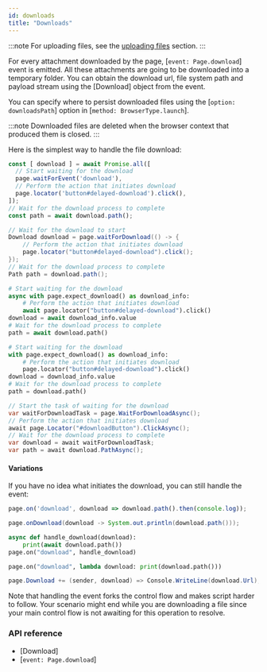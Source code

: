```yaml
---
id: downloads
title: "Downloads"
---
```


:::note
For uploading files, see the [uploading files](./input.md#upload-files) section.
:::

For every attachment downloaded by the page, [`event: Page.download`] event is emitted. All these attachments are going
to be downloaded into a temporary folder. You can obtain the download url, file system path and payload stream using
the [Download] object from the event.

You can specify where to persist downloaded files using the [`option: downloadsPath`] option in [`method: BrowserType.launch`].

:::note
Downloaded files are deleted when the browser context that produced them is closed.
:::

Here is the simplest way to handle the file download:

```js
const [ download ] = await Promise.all([
  // Start waiting for the download
  page.waitForEvent('download'),
  // Perform the action that initiates download
  page.locator('button#delayed-download').click(),
]);
// Wait for the download process to complete
const path = await download.path();
```

```java
// Wait for the download to start
Download download = page.waitForDownload(() -> {
    // Perform the action that initiates download
    page.locator("button#delayed-download").click();
});
// Wait for the download process to complete
Path path = download.path();
```

```python async
# Start waiting for the download
async with page.expect_download() as download_info:
    # Perform the action that initiates download
    await page.locator("button#delayed-download").click()
download = await download_info.value
# Wait for the download process to complete
path = await download.path()
```

```python sync
# Start waiting for the download
with page.expect_download() as download_info:
    # Perform the action that initiates download
    page.locator("button#delayed-download").click()
download = download_info.value
# Wait for the download process to complete
path = download.path()
```

```csharp
// Start the task of waiting for the download
var waitForDownloadTask = page.WaitForDownloadAsync();
// Perform the action that initiates download
await page.Locator("#downloadButton").ClickAsync();
// Wait for the download process to complete
var download = await waitForDownloadTask;
var path = await download.PathAsync();
```

#### Variations

If you have no idea what initiates the download, you can still handle the event:

```js
page.on('download', download => download.path().then(console.log));
```

```java
page.onDownload(download -> System.out.println(download.path()));
```

```python async
async def handle_download(download):
    print(await download.path())
page.on("download", handle_download)
```

```python sync
page.on("download", lambda download: print(download.path()))
```

```csharp
page.Download += (sender, download) => Console.WriteLine(download.Url);
```

Note that handling the event forks the control flow and makes script harder to follow. Your scenario might end while you
are downloading a file since your main control flow is not awaiting for this operation to resolve.

### API reference
- [Download]
- [`event: Page.download`]

